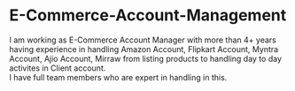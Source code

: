 # E-Commerce-Account-Management
I am working as E-Commerce Account Manager with more than 4+ years having experience in handling Amazon Account, Flipkart Account, Myntra Account, Ajio Account, Mirraw from listing products to handling day to day activites in Client account. 
<br>
I have full team members who are expert in handling in this.
